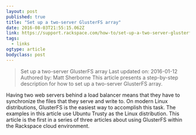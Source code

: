```yaml
---
layout: post 
published: true 
title: "Set up a two-server GlusterFS array" 
date: 2016-08-03T21:55:15.062Z 
link: https://support.rackspace.com/how-to/set-up-a-two-server-glusterfs-array/ 
tags:
  - links
ogtype: article 
bodyclass: post 
---
```


> Set up a two-server GlusterFS array
Last updated on: 2016-01-12 Authored by: Matt Sherborne
This article presents a step-by-step description for how to set up a two-server GlusterFS array.

Having two web servers behind a load balancer means that they have to synchronize the files that they serve and write to. On modern Linux distributions, GlusterFS is the easiest way to accomplish this task. The examples in this article use Ubuntu Trusty as the Linux distribution. This article is the first in a series of three articles about using GlusterFS within the Rackspace cloud environment.

